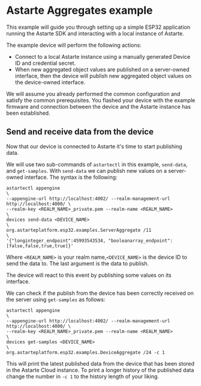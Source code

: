 <!---
  Copyright 2018-2023 SECO Mind Srl

  SPDX-License-Identifier: LGPL-2.1-or-later OR Apache-2.0
-->

# Astarte Aggregates example

This example will guide you through setting up a simple ESP32 application running the Astarte SDK
and interacting with a local instance of Astarte.

The example device will perform the following actions:
- Connect to a local Astarte instance using a manually generated Device ID and credential secret.
- When new aggregated object values are published on a server-owned interface, then the device will
publish new aggregated object values on the device-owned interface.

We will assume you already performed the common configuration and satisfy the common prerequisites.
You flashed your device with the example firmware and connection between the device and the Astarte
instance has been established.

## Send and receive data from the device

Now that our device is connected to Astarte it's time to start publishing data.

We will use two sub-commands of `astartectl` in this example, `send-data`, and `get-samples`.
With `send-data` we can publish new values on a server-owned interface.
The syntax is the following:

```
astartectl appengine                                                                 \
--appengine-url http://localhost:4002/ --realm-management-url http://localhost:4000/ \
--realm-key <REALM_NAME>_private.pem --realm-name <REALM_NAME>                       \
devices send-data <DEVICE_NAME>                                                      \
org.astarteplatform.esp32.examples.ServerAggregate /11                               \
'{"longinteger_endpoint":45993543534, "booleanarray_endpoint":[false,false,true,true]}'
```
Where `<REALM_NAME>` is your realm name,`<DEVICE_NAME>` is the device ID to send the data to.
The last argument is the data to publish.

The device will react to this event by publishing some values on its interface.

We can check if the publish from the device has been correctly received on the server using
`get-samples` as follows:

```
astartectl appengine                                                                 \
--appengine-url http://localhost:4002/ --realm-management-url http://localhost:4000/ \
--realm-key <REALM_NAME>_private.pem --realm-name <REALM_NAME>                       \
devices get-samples <DEVICE_NAME>                                                    \
org.astarteplatform.esp32.examples.DeviceAggregate /24 -c 1
```
This will print the latest published data from the device that has been stored in the Astarte Cloud
instance.
To print a longer history of the published data change the number in `-c 1` to the history length
of your liking.
